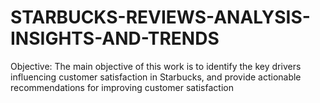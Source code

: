 # STARBUCKS-REVIEWS-ANALYSIS-INSIGHTS-AND-TRENDS
Objective: The main objective of this work is to identify the key drivers influencing customer satisfaction in Starbucks, and provide actionable recommendations for improving customer satisfaction
